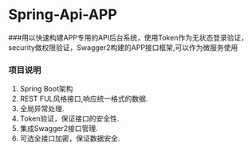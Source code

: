 # Spring-Api-APP
###用以快速构建APP专用的API后台系统，使用Token作为无状态登录验证，security做权限验证，Swagger2构建的APP接口框架,可以作为微服务使用
### 项目说明
1. Spring Boot架构
2. REST FUL风格接口,响应统一格式的数据.
3. 全局异常处理.
4. Token验证，保证接口的安全性.  
5. 集成Swagger2接口管理.  
6. 可选全接口加密，保证数据安全.  
